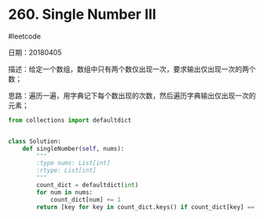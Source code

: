 # 260. Single Number III
#leetcode

日期：20180405

描述：给定一个数组，数组中只有两个数仅出现一次，要求输出仅出现一次的两个数；

思路：遍历一遍，用字典记下每个数出现的次数，然后遍历字典输出仅出现一次的元素；

```python
from collections import defaultdict


class Solution:
    def singleNumber(self, nums):
        """
        :type nums: List[int]
        :rtype: List[int]
        """
        count_dict = defaultdict(int)
        for num in nums:
            count_dict[num] += 1
        return [key for key in count_dict.keys() if count_dict[key] == 1]

```